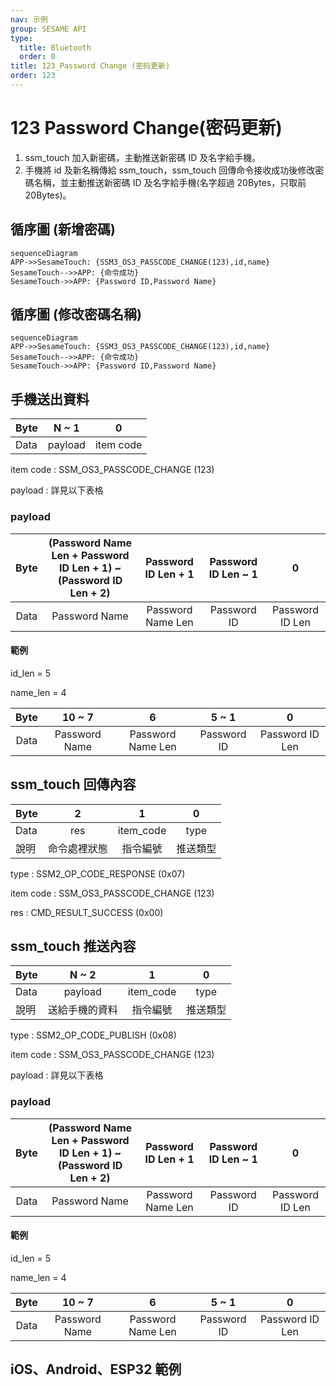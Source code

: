 ```yaml
---
nav: 示例
group: SESAME API
type:
  title: Bluetooth
  order: 0
title: 123_Password Change (密码更新)
order: 123
---
```


# 123 Password Change(密码更新)

1. ssm_touch 加入新密碼，主動推送新密碼 ID 及名字給手機。
2. 手機將 id 及新名稱傳給 ssm_touch，ssm_touch 回傳命令接收成功後修改密碼名稱，並主動推送新密碼 ID 及名字給手機(名字超過 20Bytes，只取前 20Bytes)。

## 循序圖 (新增密碼)

```mermaid
sequenceDiagram
APP->>SesameTouch: {SSM3_OS3_PASSCODE_CHANGE(123),id,name}
SesameTouch-->>APP: {命令成功}
SesameTouch->>APP: {Password ID,Password Name}
```


## 循序圖 (修改密碼名稱)

```mermaid
sequenceDiagram
APP->>SesameTouch: {SSM3_OS3_PASSCODE_CHANGE(123),id,name}
SesameTouch-->>APP: {命令成功}
SesameTouch->>APP: {Password ID,Password Name}
```


## 手機送出資料

| Byte |  N ~ 1  |     0     |
| ---- | :-----: | :-------: |
| Data | payload | item code |

item code : SSM_OS3_PASSCODE_CHANGE (123)

payload : 詳見以下表格

### payload

| Byte | (Password Name Len + Password ID Len + 1) ~ (Password ID Len + 2) | Password ID Len + 1 | Password ID Len ~ 1 |        0        |
| :--: | :---------------------------------------------------------------: | :-----------------: | :-----------------: | :-------------: |
| Data |                           Password Name                           |  Password Name Len  |     Password ID     | Password ID Len |

#### 範例

id_len = 5

name_len = 4

| Byte |    10 ~ 7     |         6         |    5 ~ 1    |        0        |
| :--: | :-----------: | :---------------: | :---------: | :-------------: |
| Data | Password Name | Password Name Len | Password ID | Password ID Len |

## ssm_touch 回傳內容

| Byte |      2       |     1     |    0     |
| ---- | :----------: | :-------: | :------: |
| Data |     res      | item_code |   type   |
| 說明 | 命令處裡狀態 | 指令編號  | 推送類型 |

type : SSM2_OP_CODE_RESPONSE (0x07)

item code : SSM_OS3_PASSCODE_CHANGE (123)

res : CMD_RESULT_SUCCESS (0x00)

## ssm_touch 推送內容

| Byte |     N ~ 2      |     1     |    0     |
| ---- | :------------: | :-------: | :------: |
| Data |    payload     | item_code |   type   |
| 說明 | 送給手機的資料 | 指令編號  | 推送類型 |

type : SSM2_OP_CODE_PUBLISH (0x08)

item code : SSM_OS3_PASSCODE_CHANGE (123)

payload : 詳見以下表格

### payload

| Byte | (Password Name Len + Password ID Len + 1) ~ (Password ID Len + 2) | Password ID Len + 1 | Password ID Len ~ 1 |        0        |
| :--: | :---------------------------------------------------------------: | :-----------------: | :-----------------: | :-------------: |
| Data |                           Password Name                           |  Password Name Len  |     Password ID     | Password ID Len |

#### 範例

id_len = 5

name_len = 4

| Byte |    10 ~ 7     |         6         |    5 ~ 1    |        0        |
| :--: | :-----------: | :---------------: | :---------: | :-------------: |
| Data | Password Name | Password Name Len | Password ID | Password ID Len |

## iOS、Android、ESP32 範例

<CustomBashOSPlatformPwChange ios='true' android='true'  esp32='true'/>

<!-- 

### Android 範例

```jsx | pure
    override fun keyBoardPassCodeChange(ID: String, name: String, result: CHResult<CHEmpty>) {
        if (checkBle(result)) return
        sendCommand(SesameOS3Payload(SesameItemCode.SSM_OS3_PASSCODE_CHANGE.value, byteArrayOf(ID.hexStringToByteArray().size.toByte()) + ID.hexStringToByteArray() + name.toByteArray())) { res ->
            result.invoke(Result.success(CHResultState.CHResultStateBLE(CHEmpty())))
        }
    }
```

### iOS 範例

```jsx | pure
    func passCodeChange(ID: String, name: String, result: @escaping (CHResult<CHEmpty>)) {
        if (self.checkBle(result)) { return }

        let idData = ID.hexStringtoData()
        let payload = Data([UInt8(idData.count)]) + idData + name.bytes
        sendCommand(.init(.SSM_OS3_PASSCODE_CHANGE, payload)) { _ in
            result(.success(CHResultStateNetworks(input: CHEmpty())))
        }
    }
```

### ESP 範例

```jsx | pure

``` 

-->
